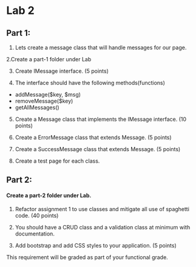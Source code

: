 # Lab 2 

## Part 1:
1. Lets create a message class that will handle messages for our page.

2.Create a part-1 folder under Lab

3. Create IMessage interface. (5 points)

4. The interface should have the following methods(functions)
  * addMessage($key, $msg)
  * removeMessage($key)
  * getAllMessages()

5. Create a Message class that implements the IMessage interface. (10 points)

6. Create a ErrorMessage class that extends Message. (5 points)

7. Create a SuccessMessage class that extends Message. (5 points)

8. Create a test page for each class.  

 

## Part 2:
#### Create a part-2 folder under Lab.

1. Refactor assignment 1 to use classes and mitigate all use of spaghetti code. (40 points)

2. You should have a CRUD class and a validation class at minimum with documentation. 

3. Add bootstrap and add CSS styles to your application. (5 points)

This requirement will be graded as part of your functional grade.
